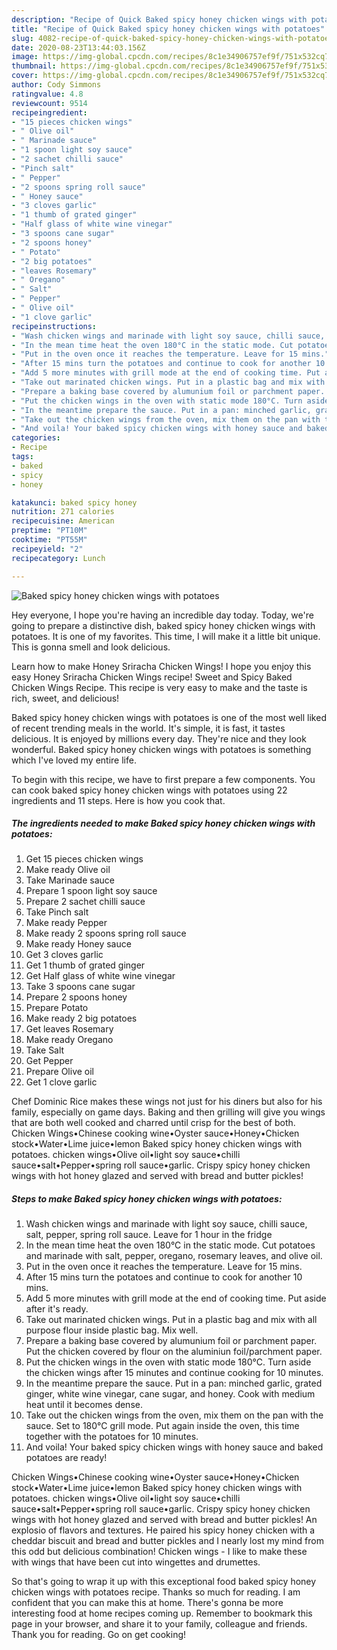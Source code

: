 ```yaml
---
description: "Recipe of Quick Baked spicy honey chicken wings with potatoes"
title: "Recipe of Quick Baked spicy honey chicken wings with potatoes"
slug: 4082-recipe-of-quick-baked-spicy-honey-chicken-wings-with-potatoes
date: 2020-08-23T13:44:03.156Z
image: https://img-global.cpcdn.com/recipes/8c1e34906757ef9f/751x532cq70/baked-spicy-honey-chicken-wings-with-potatoes-recipe-main-photo.jpg
thumbnail: https://img-global.cpcdn.com/recipes/8c1e34906757ef9f/751x532cq70/baked-spicy-honey-chicken-wings-with-potatoes-recipe-main-photo.jpg
cover: https://img-global.cpcdn.com/recipes/8c1e34906757ef9f/751x532cq70/baked-spicy-honey-chicken-wings-with-potatoes-recipe-main-photo.jpg
author: Cody Simmons
ratingvalue: 4.8
reviewcount: 9514
recipeingredient:
- "15 pieces chicken wings"
- " Olive oil"
- " Marinade sauce"
- "1 spoon light soy sauce"
- "2 sachet chilli sauce"
- "Pinch salt"
- " Pepper"
- "2 spoons spring roll sauce"
- " Honey sauce"
- "3 cloves garlic"
- "1 thumb of grated ginger"
- "Half glass of white wine vinegar"
- "3 spoons cane sugar"
- "2 spoons honey"
- " Potato"
- "2 big potatoes"
- "leaves Rosemary"
- " Oregano"
- " Salt"
- " Pepper"
- " Olive oil"
- "1 clove garlic"
recipeinstructions:
- "Wash chicken wings and marinade with light soy sauce, chilli sauce, salt, pepper, spring roll sauce. Leave for 1 hour in the fridge"
- "In the mean time heat the oven 180°C in the static mode. Cut potatoes and marinade with salt, pepper, oregano, rosemary leaves, and olive oil."
- "Put in the oven once it reaches the temperature. Leave for 15 mins."
- "After 15 mins turn the potatoes and continue to cook for another 10 mins."
- "Add 5 more minutes with grill mode at the end of cooking time. Put aside after it&#39;s ready."
- "Take out marinated chicken wings. Put in a plastic bag and mix with all purpose flour inside plastic bag. Mix well."
- "Prepare a baking base covered by alumunium foil or parchment paper. Put the chicken covered by flour on the aluminiun foil/parchment paper."
- "Put the chicken wings in the oven with static mode 180°C. Turn aside the chicken wings after 15 minutes and continue cooking for 10 minutes."
- "In the meantime prepare the sauce. Put in a pan: minched garlic, grated ginger, white wine vinegar, cane sugar, and honey. Cook with medium heat until it becomes dense."
- "Take out the chicken wings from the oven, mix them on the pan with the sauce. Set to 180°C grill mode. Put again inside the oven, this time together with the potatoes for 10 minutes."
- "And voila! Your baked spicy chicken wings with honey sauce and baked potatoes are ready!"
categories:
- Recipe
tags:
- baked
- spicy
- honey

katakunci: baked spicy honey 
nutrition: 271 calories
recipecuisine: American
preptime: "PT10M"
cooktime: "PT55M"
recipeyield: "2"
recipecategory: Lunch

---
```



![Baked spicy honey chicken wings with potatoes](https://img-global.cpcdn.com/recipes/8c1e34906757ef9f/751x532cq70/baked-spicy-honey-chicken-wings-with-potatoes-recipe-main-photo.jpg)

Hey everyone, I hope you're having an incredible day today. Today, we're going to prepare a distinctive dish, baked spicy honey chicken wings with potatoes. It is one of my favorites. This time, I will make it a little bit unique. This is gonna smell and look delicious.

Learn how to make Honey Sriracha Chicken Wings! I hope you enjoy this easy Honey Sriracha Chicken Wings recipe! Sweet and Spicy Baked Chicken Wings Recipe. This recipe is very easy to make and the taste is rich, sweet, and delicious!

Baked spicy honey chicken wings with potatoes is one of the most well liked of recent trending meals in the world. It's simple, it is fast, it tastes delicious. It is enjoyed by millions every day. They're nice and they look wonderful. Baked spicy honey chicken wings with potatoes is something which I've loved my entire life.


To begin with this recipe, we have to first prepare a few components. You can cook baked spicy honey chicken wings with potatoes using 22 ingredients and 11 steps. Here is how you cook that.

<!--inarticleads1-->

##### The ingredients needed to make Baked spicy honey chicken wings with potatoes:

1. Get 15 pieces chicken wings
1. Make ready  Olive oil
1. Take  Marinade sauce
1. Prepare 1 spoon light soy sauce
1. Prepare 2 sachet chilli sauce
1. Take Pinch salt
1. Make ready  Pepper
1. Make ready 2 spoons spring roll sauce
1. Make ready  Honey sauce
1. Get 3 cloves garlic
1. Get 1 thumb of grated ginger
1. Get Half glass of white wine vinegar
1. Take 3 spoons cane sugar
1. Prepare 2 spoons honey
1. Prepare  Potato
1. Make ready 2 big potatoes
1. Get leaves Rosemary
1. Make ready  Oregano
1. Take  Salt
1. Get  Pepper
1. Prepare  Olive oil
1. Get 1 clove garlic


Chef Dominic Rice makes these wings not just for his diners but also for his family, especially on game days. Baking and then grilling will give you wings that are both well cooked and charred until crisp for the best of both. Chicken Wings•Chinese cooking wine•Oyster sauce•Honey•Chicken stock•Water•Lime juice•lemon Baked spicy honey chicken wings with potatoes. chicken wings•Olive oil•light soy sauce•chilli sauce•salt•Pepper•spring roll sauce•garlic. Crispy spicy honey chicken wings with hot honey glazed and served with bread and butter pickles! 

<!--inarticleads2-->

##### Steps to make Baked spicy honey chicken wings with potatoes:

1. Wash chicken wings and marinade with light soy sauce, chilli sauce, salt, pepper, spring roll sauce. Leave for 1 hour in the fridge
1. In the mean time heat the oven 180°C in the static mode. Cut potatoes and marinade with salt, pepper, oregano, rosemary leaves, and olive oil.
1. Put in the oven once it reaches the temperature. Leave for 15 mins.
1. After 15 mins turn the potatoes and continue to cook for another 10 mins.
1. Add 5 more minutes with grill mode at the end of cooking time. Put aside after it&#39;s ready.
1. Take out marinated chicken wings. Put in a plastic bag and mix with all purpose flour inside plastic bag. Mix well.
1. Prepare a baking base covered by alumunium foil or parchment paper. Put the chicken covered by flour on the aluminiun foil/parchment paper.
1. Put the chicken wings in the oven with static mode 180°C. Turn aside the chicken wings after 15 minutes and continue cooking for 10 minutes.
1. In the meantime prepare the sauce. Put in a pan: minched garlic, grated ginger, white wine vinegar, cane sugar, and honey. Cook with medium heat until it becomes dense.
1. Take out the chicken wings from the oven, mix them on the pan with the sauce. Set to 180°C grill mode. Put again inside the oven, this time together with the potatoes for 10 minutes.
1. And voila! Your baked spicy chicken wings with honey sauce and baked potatoes are ready!


Chicken Wings•Chinese cooking wine•Oyster sauce•Honey•Chicken stock•Water•Lime juice•lemon Baked spicy honey chicken wings with potatoes. chicken wings•Olive oil•light soy sauce•chilli sauce•salt•Pepper•spring roll sauce•garlic. Crispy spicy honey chicken wings with hot honey glazed and served with bread and butter pickles! An explosio of flavors and textures. He paired his spicy honey chicken with a cheddar biscuit and bread and butter pickles and I nearly lost my mind from this odd but delicious combination! Chicken wings - I like to make these with wings that have been cut into wingettes and drumettes. 

So that's going to wrap it up with this exceptional food baked spicy honey chicken wings with potatoes recipe. Thanks so much for reading. I am confident that you can make this at home. There's gonna be more interesting food at home recipes coming up. Remember to bookmark this page in your browser, and share it to your family, colleague and friends. Thank you for reading. Go on get cooking!
